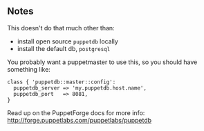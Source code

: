 ## Notes

This doesn't do that much other than:

*   install open source `puppetdb` locally 
*   install the default db, `postgresql`

You probably want a puppetmaster to use this, so you should have something like: 

    class { 'puppetdb::master::config':
      puppetdb_server => 'my.puppetdb.host.name',
      puppetdb_port   => 8081,
    }

Read up on the PuppetForge docs for more info: 
http://forge.puppetlabs.com/puppetlabs/puppetdb


